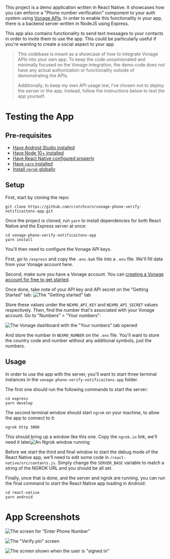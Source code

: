 This project is a demo application written in React Native. It showcases how you can enforce a "Phone number verification" component to your auth system using [Vonage APIs](https://www.vonage.com/). In order to enable this functionality in your app, there is a backend server written in NodeJS using Express.

This app also contains functionality to send text messages to your contacts in order to invite them to use the app. This could be particularly useful if you're wanting to create a social aspect to your app

> This codebase is meant as a showcase of how to integrate Vonage APIs into your own app. To keep the code unopinionated and minimally focused on the Vonage integration, the demo code does not have any actual authorization or functionality outside of demonstrating the APIs.
>
> Additionally, to keep my own API usage low, I've chosen not to deploy the server or the app. Instead, follow the instructions below to test the app yourself.

# Testing the App

## Pre-requisites

- [Have Android Studio installed](https://developer.android.com/studio)
- [Have Node 10+ installed](https://nodejs.org/en/download/)
- [Have React Native configured properly](https://reactnative.dev/docs/getting-started)
- [Have `yarn` installed](https://yarnpkg.com/getting-started/install)
- [Install `ngrok` globally](https://www.npmjs.com/package/ngrok)

## Setup

First, start by cloning the repo:

```
git clone https://github.com/crutchcorn/vonage-phone-verify-notificaitons-app.git
```

Once the project is cloned, run `yarn` to install dependencies for both React Native and the Express server at once:

```
cd vonage-phone-verify-notificaitons-app
yarn install
```

You'll then need to configure the Vonage API keys.

First, go to `/express` and copy the `.env.bak` file into a `.env` file. We'll fill data from your Vonage account here.

Second, make sure you have a Vonage account. You can [creating a Vonage account for free to get started](https://dashboard.nexmo.com/sign-in). 

Once done, take note of your API key and API secret on the "Getting Started" tab:
![The "Getting started" tab](./promo/vonage_keys.png)

Store these values under the `NEXMO_API_KEY` and `NEXMO_API_SECRET` values respectively. Then, find the number that's associated with your Vonage account. Go to "Numbers" > "Your numbers":

![The Vonage dashboard with the "Your numbers" tab opened](./promo/my_numbers_vonage.png)

And store the number in `NEXMO_NUMBER` on the `.env` file. You'll want to store the country code and number without any additional symbols, just the numbers.

## Usage

In order to use the app with the server, you'll want to start three terminal instances in the `vonage-phone-verify-notificaitons-app` folder.

The first one should run the following commands to start the server:

```
cd express
yarn develop
```

The second terminal window should start `ngrok` on your machine, to allow the app to connect to it:

```
ngrok http 3000
```

This should bring up a window like this one. Copy the `ngrok.io` link, we'll need it later![An Ngrok window running](./promo/ngrok.png)





Before we start the third and final window to start the debug mode of the React Native app, we'll need to edit some code in `/react-native/src/contants.js`. Simply change the `SERVER_BASE` variable to match a string of the NGROK URL and you should be all set.

Finally, once that is done, and the server and ngrok are running, you can run the final command to start the React Native app loading in Android:

```
cd react-native
yarn android
```

# App Screenshots

![The screen for "Enter Phone Number"](./promo/enter_phone_number.png)



![The "Verify pin" screen](./promo/verify_pin.png)

![The screen shown when the user is "signed in"](./promo/signed_in.png)